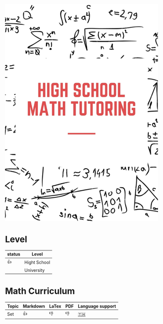 ![img](img/intro.jpg)

# Level
| status | Level        |
| ------ | ------------ |
| 👍     | Hight School |
|        | University   |

# Math Curriculum

| Topic | Markdown | LaTex | PDF | Language support |
| ----- | -------- | ----- | --- | --|
| Set   | 👍 | 👎 | 👎 | [🇹🇭](Topics/TH/เซต.md) |
